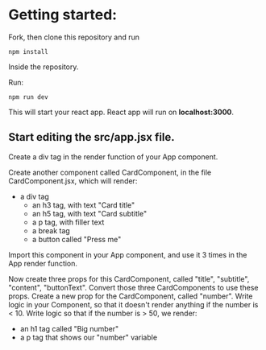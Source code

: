 # Getting started:
Fork, then clone this repository and run

    npm install

Inside the repository.

Run:

    npm run dev

This will start your react app.
React app will run on **localhost:3000**.

## Start editing the **src/app.jsx** file.

Create a div tag in the render function of your App component.

Create another component called CardComponent, in the file CardComponent.jsx, which will render:
- a div tag
  - an h3 tag, with text "Card title"
  - an h5 tag, with text "Card subtitle"
  - a p tag, with filler text
  - a break tag
  - a button called "Press me"

Import this component in your App component, and use it 3 times in the App render function.

Now create three props for this CardComponent, called "title", "subtitle", "content", "buttonText".
Convert those three CardComponents to use these props.
Create a new prop for the CardComponent, called "number".
Write logic in your Component, so that it doesn't render anything if the number is < 10.
Write logic so that if the number is > 50, we render:
 - an h1 tag called "Big number"
 - a p tag that shows our "number" variable

